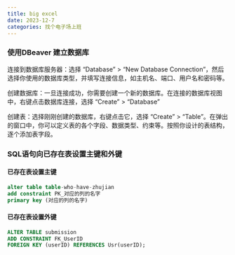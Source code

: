 ```yaml
---
title: big excel
date: 2023-12-7
categories: 找个电子场上班
---
```


### 使用DBeaver 建立数据库

连接到数据库服务器：选择 “Database” > “New Database Connection”，然后选择你使用的数据库类型，并填写连接信息，如主机名、端口、用户名和密码等。

创建数据库：一旦连接成功，你需要创建一个新的数据库。在连接的数据库视图中，右键点击数据库连接，选择 “Create” > “Database”

创建表：选择刚刚创建的数据库，右键点击它，选择 “Create” > “Table”。在弹出的窗口中，你可以定义表的各个字段、数据类型、约束等。按照你设计的表结构，逐个添加表字段。



###  SQL语句向已存在表设置主键和外键

#### 已存在表设置主键

```sql
alter table table-who-have-zhujian
add constraint PK_对应的列的名字
primary key (对应的列的名字)
```

####  已存在表设置外键



```sql
ALTER TABLE submission
ADD CONSTRAINT FK_UserID
FOREIGN KEY (userID) REFERENCES Usr(userID);
```

